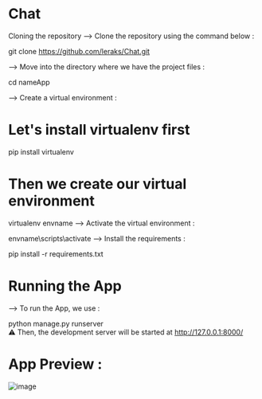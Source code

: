 # Chat
Cloning the repository
--> Clone the repository using the command below :

git clone https://github.com/leraks/Chat.git

--> Move into the directory where we have the project files :

cd nameApp


--> Create a virtual environment :

# Let's install virtualenv first
pip install virtualenv

# Then we create our virtual environment
virtualenv envname
--> Activate the virtual environment :

envname\scripts\activate
--> Install the requirements :

pip install -r requirements.txt

# Running the App
--> To run the App, we use :

python manage.py runserver <br>
⚠ Then, the development server will be started at http://127.0.0.1:8000/

# App Preview :
![image](https://user-images.githubusercontent.com/67760549/173016048-3f4d3e4c-7c2d-4575-9f89-b6d58f3ed573.png)

